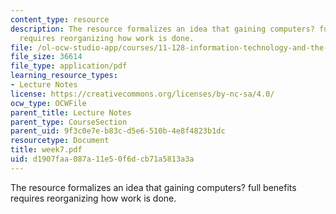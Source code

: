 ```yaml
---
content_type: resource
description: The resource formalizes an idea that gaining computers? full benefits
  requires reorganizing how work is done.
file: /ol-ocw-studio-app/courses/11-128-information-technology-and-the-labor-market-spring-2005/d1907faa087a11e50f6dcb71a5813a3a_week7.pdf
file_size: 36614
file_type: application/pdf
learning_resource_types:
- Lecture Notes
license: https://creativecommons.org/licenses/by-nc-sa/4.0/
ocw_type: OCWFile
parent_title: Lecture Notes
parent_type: CourseSection
parent_uid: 9f3c0e7e-b83c-d5e6-510b-4e8f4823b1dc
resourcetype: Document
title: week7.pdf
uid: d1907faa-087a-11e5-0f6d-cb71a5813a3a
---
```

The resource formalizes an idea that gaining computers? full benefits requires reorganizing how work is done.